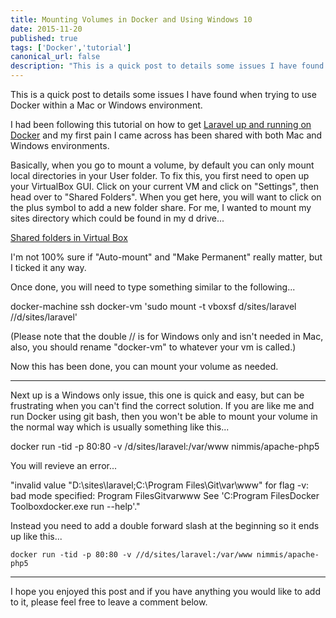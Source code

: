 ```yaml
---
title: Mounting Volumes in Docker and Using Windows 10
date: 2015-11-20
published: true
tags: ['Docker','tutorial']
canonical_url: false
description: "This is a quick post to details some issues I have found when trying to use Docker within a Mac or Windows environment."
---
```


This is a quick post to details some issues I have found when trying to use Docker within a Mac or Windows environment.

I had been following this tutorial on how to get [Laravel up and running on Docker](https://www.sitepoint.com/docker-and-dockerfiles-made-easy/) and my first pain I came across has been shared with both Mac and Windows environments.

Basically, when you go to mount a volume, by default you can only mount local directories in your User folder. To fix this, you first need to open up your VirtualBox GUI. Click on your current VM and click on "Settings", then head over to "Shared Folders". When you get here, you will want to click on the plus symbol to add a new folder share. For me, I wanted to mount my sites directory which could be found in my d drive...

[Shared folders in Virtual Box](https://tinypic.com/6duvxs.png)

I'm not 100% sure if "Auto-mount" and "Make Permanent" really matter, but I ticked it any way.

Once done, you will need to type something similar to the following...

docker-machine ssh docker-vm 'sudo mount -t vboxsf d/sites/laravel //d/sites/laravel'

(Please note that the double // is for Windows only and isn't needed in Mac, also, you should rename "docker-vm" to whatever your vm is called.)

Now this has been done, you can mount your volume as needed.

-----------------------------------------------------------------------------------

Next up is a Windows only issue, this one is quick and easy, but can be frustrating when you can't find the correct solution. If you are like me and run Docker using git bash, then you won't be able to mount your volume in the normal way which is usually something like this...

docker run -tid -p 80:80 -v /d/sites/laravel:/var/www nimmis/apache-php5

You will revieve an error...

"invalid value "D:\\sites\\laravel;C:\\Program Files\\Git\\var\\www" for flag -v: bad mode specified: Program FilesGitvarwww See 'C:Program FilesDocker Toolboxdocker.exe run --help'."

Instead you need to add a double forward slash at the beginning so it ends up like this...

`docker run -tid -p 80:80 -v //d/sites/laravel:/var/www nimmis/apache-php5`

-----------------------------------------------------------------------------------

I hope you enjoyed this post and if you have anything you would like to add to it, please feel free to leave a comment below.

